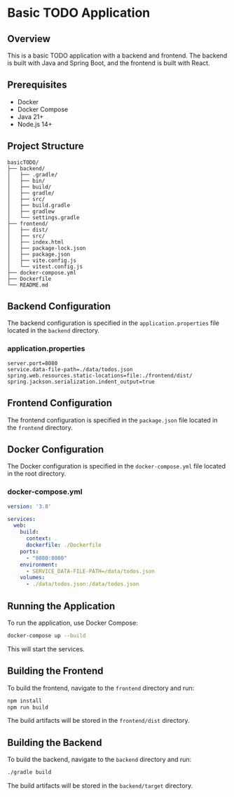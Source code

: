 # Basic TODO Application

## Overview
This is a basic TODO application with a backend and frontend. The backend is built with Java and Spring Boot, and the frontend is built with React.

## Prerequisites
- Docker
- Docker Compose
- Java 21+
- Node.js 14+

## Project Structure
```
basicTODO/
├── backend/
│   ├── .gradle/
│   ├── bin/
│   ├── build/
│   ├── gradle/
│   ├── src/
│   ├── build.gradle
│   ├── gradlew
│   └── settings.gradle
├── frontend/
│   ├── dist/
│   ├── src/
│   ├── index.html
│   ├── package-lock.json
│   ├── package.json
│   ├── vite.config.js
│   └── vitest.config.js
├── docker-compose.yml
├── Dockerfile
└── README.md
```

## Backend Configuration
The backend configuration is specified in the `application.properties` file located in the `backend` directory.

### application.properties
```properties
server.port=8080
service.data-file-path=./data/todos.json
spring.web.resources.static-locations=file:./frontend/dist/
spring.jackson.serialization.indent_output=true
```

## Frontend Configuration
The frontend configuration is specified in the `package.json` file located in the `frontend` directory.

## Docker Configuration
The Docker configuration is specified in the `docker-compose.yml` file located in the root directory.

### docker-compose.yml
```yaml
version: '3.8'

services:
  web:
    build:
      context: .
      dockerfile: ./Dockerfile
    ports:
      - "8080:8080"
    environment:
      - SERVICE_DATA-FILE-PATH=/data/todos.json
    volumes:
      - ./data/todos.json:/data/todos.json
```

## Running the Application
To run the application, use Docker Compose:

```sh
docker-compose up --build
```

This will start the services.

## Building the Frontend
To build the frontend, navigate to the `frontend` directory and run:

```sh
npm install
npm run build
```

The build artifacts will be stored in the `frontend/dist` directory.

## Building the Backend
To build the backend, navigate to the `backend` directory and run:

```sh
./gradle build
```

The build artifacts will be stored in the `backend/target` directory.